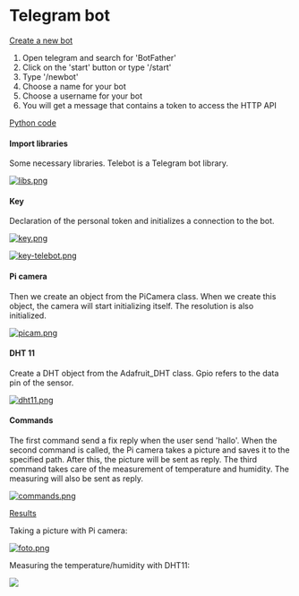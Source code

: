 # Telegram bot

<ins> Create a new bot </ins>

1. Open telegram and search for 'BotFather'
2. Click on the 'start' button or type '/start'
3. Type '/newbot'
4. Choose a name for your bot
5. Choose a username for your bot
6. You will get a message that contains a token to access the HTTP API

<ins> Python code </ins>

#### Import libraries
Some necessary libraries. Telebot is a Telegram bot library.

[![libs.png](https://i.postimg.cc/q70Y7h0k/libs.png)](https://postimg.cc/QF4S4MHP)

#### Key
Declaration of the personal token and initializes a connection to the bot.

[![key.png](https://i.postimg.cc/T3VWDXtc/key.png)](https://postimg.cc/75LLFj8C)

[![key-telebot.png](https://i.postimg.cc/0NNDRBCd/key-telebot.png)](https://postimg.cc/k2kBWwzB)

#### Pi camera
Then we create an object from the PiCamera class. When we create this object, the camera will start initializing itself. The resolution is also initialized.

[![picam.png](https://i.postimg.cc/Fs9KBJp0/picam.png)](https://postimg.cc/SjvqXRwK)

#### DHT 11
Create a DHT object from the Adafruit_DHT class. Gpio refers to the data pin of the sensor.

[![dht11.png](https://i.postimg.cc/P50TTLW3/dht11.png)](https://postimg.cc/3kjPZxbm)

#### Commands
The first command send a fix reply when the user send 'hallo'. When the second command is called, the Pi camera takes a picture and saves it to the specified path. After this, the picture will be sent as reply. The third command takes care of the measurement of temperature and humidity. The measuring will also be sent as reply.

[![commands.png](https://i.postimg.cc/15jZrgjm/commands.png)](https://postimg.cc/hfTwSGn6)

<ins> Results </ins>

Taking a picture with Pi camera:

[![foto.png](https://i.postimg.cc/5tfpHgS6/foto.png)](https://postimg.cc/xXFLhK72)

Measuring the temperature/humidity with DHT11:

![](https://user-images.githubusercontent.com/79916493/200297893-5a608b52-cad8-4d8a-97c5-aa622b74d706.PNG)
